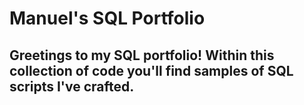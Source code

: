 # Manuel's SQL Portfolio

## Greetings to my SQL portfolio! Within this collection of code you'll find samples of SQL scripts I've crafted.
